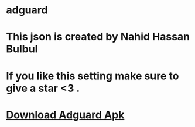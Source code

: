 # adguard
# This json is created by Nahid Hassan Bulbul 

# If you like this setting make sure to give a star <3 . 

# <a href="https://drive.google.com/folderview?id=1Chw370iACwxiBNAJeh_mq-alT1IGMFNI"> Download Adguard Apk </a>

